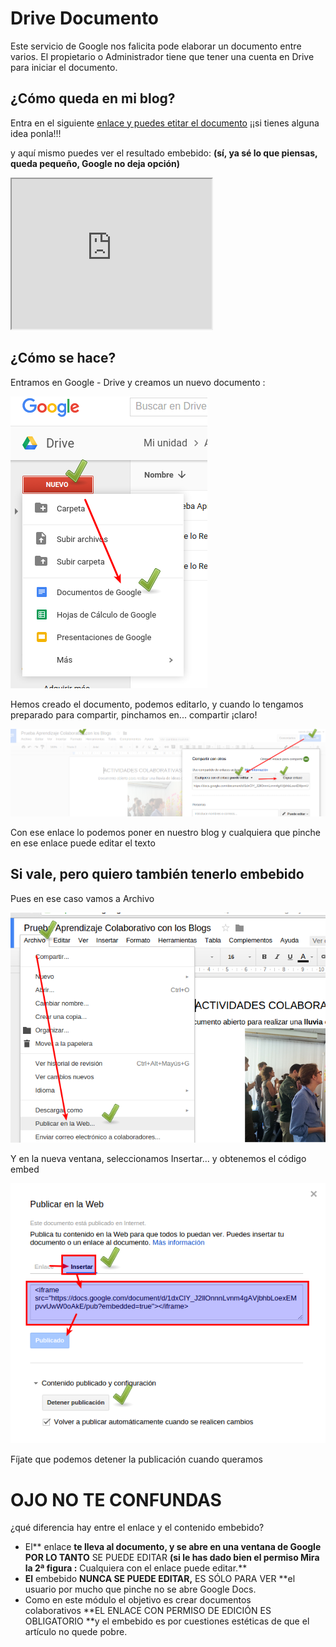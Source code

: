 
# Drive Documento

Este servicio de Google nos falicita pode elaborar un documento entre varios. El propietario o Administrador tiene que tener una cuenta en Drive para iniciar el documento.

## ¿Cómo queda en mi blog?

Entra en el siguiente [enlace y puedes etitar el documento](https://docs.google.com/document/d/1dxCIY_J2llOnnnLvnm4gAVjbhbLoexEMpvvUwW0oAkE/edit?usp=sharing) ¡¡si tienes alguna idea ponla!!!

y aquí mismo puedes ver el resultado embebido: **(sí, ya sé lo que piensas, queda pequeño, Google no deja opción)**



<iframe width="320" height="240" src="https://docs.google.com/document/d/1dxCIY_J2llOnnnLvnm4gAVjbhbLoexEMpvvUwW0oAkE/pub?embedded=true"></iframe>

## ¿Cómo se hace?

Entramos en Google - Drive y creamos un nuevo documento :

![](img/Menu_002.png)

Hemos creado el documento, podemos editarlo, y cuando lo tengamos preparado para compartir, pinchamos en... compartir ¡claro!

![](img/Seleccion_003.png)

Con ese enlace lo podemos poner en nuestro blog y cualquiera que pinche en ese enlace puede editar el texto

## Si vale, pero quiero también tenerlo embebido

Pues en ese caso vamos a Archivo

![](img/Menu_005.png)

Y en la nueva ventana, seleccionamos Insertar... y obtenemos el código embed

![](img/Seleccion_008.png)

Fíjate que podemos detener la publicación cuando queramos

# OJO NO TE CONFUNDAS

¿qué diferencia hay entre el enlace y el contenido embebido?

- El** enlace **te lleva al documento, y se abre en una ventana de Google POR LO TANTO** SE PUEDE EDITAR **(si le has dado bien el permiso Mira la 2ª figura :** Cualquiera con el enlace puede editar.**
- **El** embebido **NUNCA SE PUEDE EDITAR,** ES SÓLO PARA VER **el usuario por mucho que pinche no se abre Google Docs.
- Como en este módulo el objetivo es crear documentos colaborativos **EL ENLACE CON PERMISO DE EDICIÓN ES OBLIGATORIO **y el embebido es por cuestiones estéticas de que el artículo no quede pobre.

